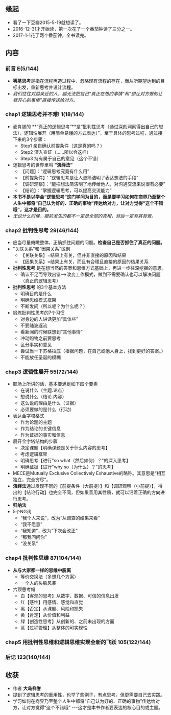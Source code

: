 ##  缘起
+ 看了一下豆瓣2015-5-19就想读了。
+ 2016-12-31才开始读，第一次花了一个番茄钟读了三分之一。
+ 2017-1-1花了两个番茄钟，全书读完。

##  内容
###  前言 E(5/144)
+ **零基思考**是指在流程再造过程中，忽略现有流程的存在，而从所期望达到的目标出发，重新思考并设计流程。
+ *我们往往对越亲近的人，越无法把自己“真正在想的事情”和“想让对方做的让我开心的事情”直接传送给对方。*

###  chap1 逻辑思考并不难!  1(18/144)
+ 麦肯锡的 **“真正的逻辑思考”**是“批判性思考（通过深刻洞察得出自己的想法），逻辑性展开（用简单易懂的方式表达）”，至于具体的思考过程，通过接下来的3个步骤：
	+ Step1 亲自确认前提条件（这是真的吗？）
	+ Step2 深入查证（......所以会这样）
	+ Step3 持有属于自己的意见（这个不错）
+ 逻辑思考的世界里叫 **“演绎法”**
	+ 【问题】：“逻辑思考究竟有什么用”
	+ 【前提条件】：“逻辑思考是让人更简洁明了表达想法的手段”
	+ 【调研观察】：“能把想法简洁明了地传给他人，对沟通交流来说很有必要”
	+ 【结论】：“掌握逻辑思考，可以提高交流能力”
+ **本书不是以学会“逻辑思考”这门学问为目的，而是要学习如何在商界乃至整个人生中都将“自己认为好的、正确的事物”传达给对方，让对方觉得“这个不错哦”，这才是目的。**
+ *无论什么时候，眼前发生的都不一定是全部的真相，背后一定有其背景。*

###  chap2 批判性思考 29(46/144)
+ 应当尽量俯瞰整体，正确抓住问题的问题。**检查自己是否抓住了真正的问题。**
+ "关联关系"和“因果关系”区别
	+ 【关联关系】=结果上有关，但并非直接的原因和结果
	+ 【因果关系】=结果上有关，而且有合理且直接的原因的结果关系
+ **批判性思考** 是在想当然的答案和思维方式基础上，再进一步往深挖掘的意思。
	+ 确认不足而导致出错-->改变工作模式，做到不需要确认也可以解决问题（真正的逻辑思考）
+ **批判性思考** 的3个基本方法
	+ 明确目的是什么
	+ 明确思维模式框架
	+ 不断发问（所以呢？为什么呢？）
+ 锻炼批判性思考的7个习惯
	+ 对身边的人讲话更加“具体些”
	+ 不要随波逐流
	+ 看新闻的时候联想到“其他事情”
	+ 冲动购物之前要思考
	+ 区分事实和意见
	+ 尝试当一下苏格拉底（根据问题，在自己或他人身上，找到更好的答案。）
	+ 不能放任圣诞的模糊

###  chap3 逻辑性展开 55(72/144)
+ 职场上所讲的话，基本要满足如下四个要素
	+ 在说什么（主题.论点）
	+ 想说什么（结论.内容）
	+ 这么说的理由是什么（证据）
	+ 必须要做的是什么（行动）
+ 表达金字塔格式
	+ 作为论题的主题
	+ 作为结论的关键信息
	+ 作为证据的事实和信息
+ 展开金字塔结构的步骤
	+ 决定课题【明确课题是关于什么内容的思考】
	+ 考虑逻辑框架
	+ 明确思考【进行"so what（然后如何）？"的深入思考】
	+ 明确证据【进行"why so（为什么）？"的思考】
+ MECE是Mutually Exclusive Collectively Exhaustive的略称。其意思是“相互独立，完全穷尽”。
+ **演绎法**通过发现不同的【前提条件（大前提）】和【调研观察（小前提）】，得出的【结论行动】也完全不同，但如果善用其性质，就可以沿着正确的方向进行思考。
+ **归纳法**
+ 5个NG词
	+ “我个人来说”，改为“从调查的结果来看”
	+ “我不愿意”
	+ “我知道”，改为“下次会改正”
	+ “那我问问你”
	+ “没关系”

###  chap4 批判性思维 87(104/144)
+ **从与大家都一样的思维中脱离**
	+ 等价交换法（多想几个方案）
	+ 一个人的头脑风暴
+ 六顶思考帽
	+ 白【客观的思考】从数字、数据、可信的信息出发
	+ 红【感性】用感情、感觉和直觉
	+ 黑【否定】从课题、风险和损失
	+ 黄【肯定】从价值和利益
	+ 绿【创造性思考】从创新的、之前未出现的方面
	+ 蓝【过程管理】从整体的可实现性

###  chap5 用批判性思维和逻辑思维实现全新的飞跃 105(122/144)


###  后记 123(140/144)

##  收获 
+ 作者 **大岛祥誉**
+ 提到了逻辑思考的重用性，也举了些例子，有点思考，但更需要自己去实践。
+ 学习如何在商界乃至整个人生中都将“自己认为好的、正确的事物”传达给对方，让对方觉得“这个不错哦” ---这才是本书作者要表达的核心目的或主题。



